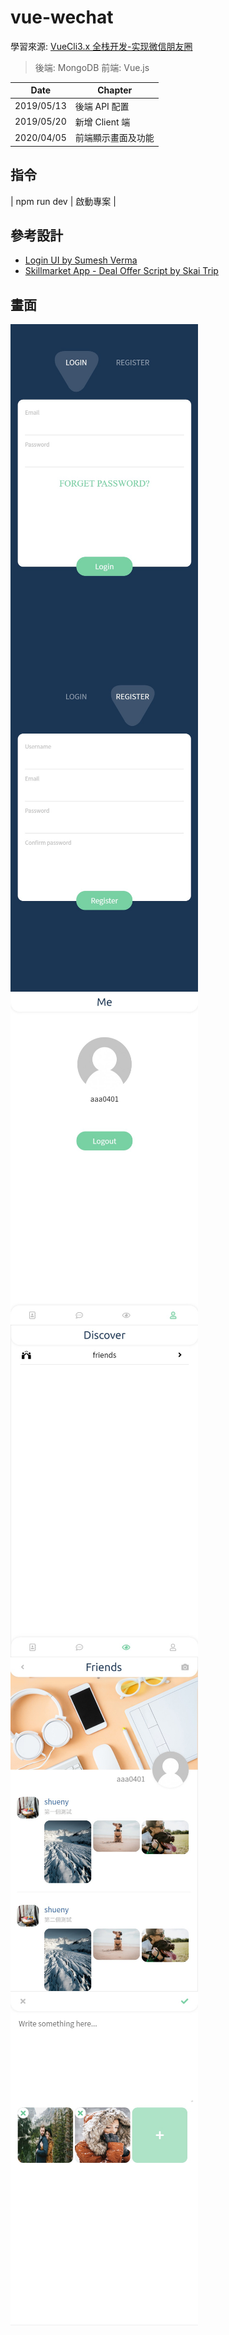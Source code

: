 ﻿# vue-wechat

學習來源: [VueCli3.x 全栈开发-实现微信朋友圈](https://www.udemy.com/vuecli3forwechat/)

> 後端: MongoDB
> 前端: Vue.js

| Date       | Chapter            |
| ---------- | ------------------ |
| 2019/05/13 | 後端 API 配置      |
| 2019/05/20 | 新增 Client 端     |
| 2020/04/05 | 前端顯示畫面及功能 |

## 指令

| npm run dev | 啟動專案 |

## 參考設計

- [Login UI by Sumesh Verma](https://dribbble.com/shots/4754884-Login-UI)
- [Skillmarket App - Deal Offer Script by Skai Trip](https://dribbble.com/shots/6935536-Skillmarket-App-Deal-Offer-Script)

## 畫面

<div style="display: inline-flex; flex-wrap: wrap;">
<img src="./client/src/assets/img/login_img.jpg" width="300px" style="margin-right: 10px;">
<img src="./client/src/assets/img/register_img.jpg" width="300px" style="margin-right: 10px;">
<img src="./client/src/assets/img/me_img.jpg" width="300px" style="margin-right: 10px;">
<img src="./client/src/assets/img/discover_img.jpg" width="300px" style="margin-right: 10px;">
<img src="./client/src/assets/img/friends_img.jpg" width="300px" style="margin-right: 10px;">
<img src="./client/src/assets/img/addmessage_img.jpg" width="300px" style="margin-right: 10px;">
</div>
